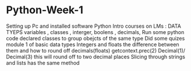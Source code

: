 # Python-Week-1
Setting up Pc and installed software
Python Intro courses on LMs : DATA TYEPS
variables , classes , interger, boolens , decimals, 
Run some python code 
declared classes to group obejcts of the same type
Did some quizes module 1 of basic data types
Integers and floats the difference between them and how to round off decimals(floats)
getcontext.prec(2)
Decimal(1)/ Decimal(3) 
this will round off to two decimal places
Slicing through strings and lists has the same method
